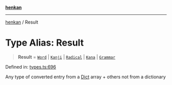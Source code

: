 [**henkan**](../README.md)

***

[henkan](../README.md) / Result

# Type Alias: Result

> **Result** = [`Word`](../interfaces/Word.md) \| [`Kanji`](../interfaces/Kanji.md) \| [`Radical`](../interfaces/Radical.md) \| [`Kana`](../interfaces/Kana.md) \| [`Grammar`](../interfaces/Grammar.md)

Defined in: [types.ts:696](https://github.com/Ronokof/Henkan/blob/cdcdfbcc72ca03339cd98398efd7d5e82826d66f/src/types.ts#L696)

Any type of converted entry from a [Dict](Dict.md) array + others not from a dictionary
